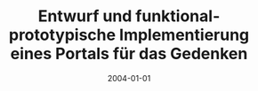 ---
abstract: ''
authors:
- Marcel Binder
date: '2004-01-01'
featured: false
publication_types:
- '7'
publishDate: '2004-01-01'
title: Entwurf und funktional-prototypische Implementierung eines Portals für das
  Gedenken
url_pdf: ''
---